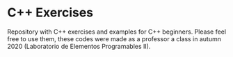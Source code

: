 # C++ Exercises
Repository with C++ exercises and examples for C++ beginners. Please feel free to use them, these codes were made as a professor a class in autumn 2020 (Laboratorio de Elementos Programables II).
